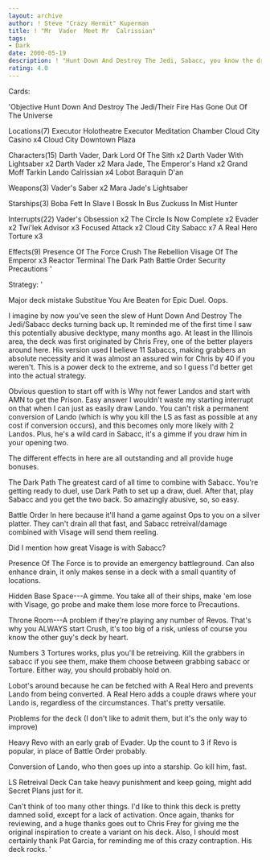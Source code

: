```yaml
---
layout: archive
author: ! Steve "Crazy Hermit" Kuperman
title: ! "Mr  Vader  Meet Mr  Calrissian"
tags:
- Dark
date: 2000-05-19
description: ! "Hunt Down And Destroy The Jedi, Sabacc, you know the drill."
rating: 4.0
---
```

Cards: 

'Objective
Hunt Down And Destroy The Jedi/Their Fire Has Gone Out Of The Universe

Locations(7)
Executor Holotheatre
Executor Meditation Chamber
Cloud City Casino x4
Cloud City Downtown Plaza

Characters(15)
Darth Vader, Dark Lord Of The Sith x2
Darth Vader With Lightsaber x2
Darth Vader x2
Mara Jade, The Emperor's Hand x2
Grand Moff Tarkin
Lando Calrissian x4
Lobot
Baraquin D'an

Weapons(3)
Vader's Saber x2
Mara Jade's Lightsaber

Starships(3)
Boba Fett In Slave I
Bossk In Bus
Zuckuss In Mist Hunter

Interrupts(22)
Vader's Obsession x2
The Circle Is Now Complete x2
Evader x2
Twi'lek Advisor x3
Focused Attack x2
Cloud City Sabacc x7
A Real Hero
Torture x3

Effects(9)
Presence Of The Force
Crush The Rebellion
Visage Of The Emperor x3
Reactor Terminal
The Dark Path
Battle Order
Security Precautions '

Strategy: '

Major deck mistake Substitue You Are Beaten for Epic Duel. Oops.



I imagine by now you've seen the slew of Hunt Down And Destroy The Jedi/Sabacc decks turning back up. It reminded me of the first time I saw this potentially abusive decktype, many months ago. At least in the Illinois area, the deck was first originated by Chris Frey, one of the better players around here. His version used I believe 11 Sabaccs, making grabbers an absolute necessity and it was almost an assured win for Chris by 40 if you weren't. This is a power deck to the extreme, and so I guess I'd better get into the actual strategy.

Obvious question to start off with is Why not fewer Landos and start with AMN to get the Prison. Easy answer I wouldn't waste my starting interrupt on that when I can just as easily draw Lando. You can't risk a permanent conversion of Lando (which is why you kill the LS as fast as possible at any cost if conversion occurs), and this becomes only more likely with 2 Landos. Plus, he's a wild card in Sabacc, it's a gimme if you draw him in your opening two.

The different effects in here are all outstanding and all provide huge bonuses.

The Dark Path The greatest card of all time to combine with Sabacc. You're getting ready to duel, use Dark Path to set up a draw, duel. After that, play Sabacc and you get the two back. So amazingly abusive, so, so easy.

Battle Order In here because it'll hand a game against Ops to you on a silver platter. They can't drain all that fast, and Sabacc retreival/damage combined with Visage will send them reeling.

Did I mention how great Visage is with Sabacc?

Presence Of The Force is to provide an emergency battleground. Can also enhance drain, it only makes sense in a deck with a small quantity of locations.

Hidden Base Space---A gimme. You take all of their ships, make 'em lose with Visage, go probe and make them lose more force to Precautions.

Throne Room---A problem if they're playing any number of Revos. That's why you ALWAYS start Crush, it's too big of a risk, unless of course you know the other guy's deck by heart.

Numbers 3 Tortures works, plus you'll be retreiving. Kill the grabbers in sabacc if you see them, make them choose between grabbing sabacc or Torture. Either way, you should probably hold on.

Lobot's around because he can be fetched with A Real Hero and prevents Lando from being converted. A Real Hero adds a couple draws where your Lando is, regardless of the circumstances. That's pretty versatile.

Problems for the deck (I don't like to admit them, but it's the only way to improve)

Heavy Revo with an early grab of Evader. Up the count to 3 if Revo is popular, in place of Battle Order probably.

Conversion of Lando, who then goes up into a starship. Go kill him, fast.

LS Retreival Deck Can take heavy punishment and keep going, might add Secret Plans just for it.

Can't think of too many other things. I'd like to think this deck is pretty damned solid, except for a lack of activation. Once again, thanks for reviewing, and a huge thanks goes out to Chris Frey for giving me the original inspiration to create a variant on his deck.  Also, I should most certainly thank Pat Garcia, for reminding me of this crazy contraption. His deck rocks. '